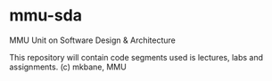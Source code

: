 # mmu-sda
MMU Unit on Software Design &amp; Architecture

This repository will contain code segments used is lectures, labs and assignments.
(c) mkbane, MMU
